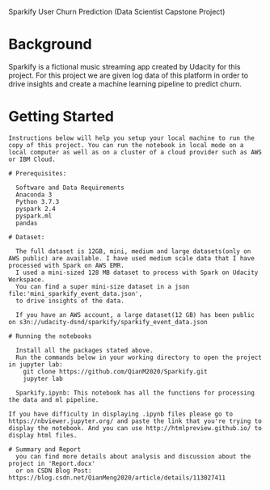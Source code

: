  Sparkify User Churn Prediction
  (Data Scientist Capstone Project)

# Background

  Sparkify is a fictional music streaming app created by Udacity for this project.
   For this project we are given log data of this platform in order to drive insights and create a machine learning pipeline to predict churn.



# Getting Started
    Instructions below will help you setup your local machine to run the copy of this project. You can run the notebook in local mode on a local computer as well as on a cluster of a cloud provider such as AWS or IBM Cloud.

    # Prerequisites:

      Software and Data Requirements
      Anaconda 3
      Python 3.7.3
      pyspark 2.4
      pyspark.ml
      pandas

    # Dataset:

      The full dataset is 12GB, mini, medium and large datasets(only on AWS public) are available. I have used medium scale data that I have processed with Spark on AWS EMR.
      I used a mini-sized 128 MB dataset to process with Spark on Udacity Workspace.
      You can find a super mini-size dataset in a json file:'mini_sparkify_event_data.json',
      to drive insights of the data.

      If you have an AWS account, a large dataset(12 GB) has been public on s3n://udacity-dsnd/sparkify/sparkify_event_data.json

    # Running the notebooks

      Install all the packages stated above.
      Run the commands below in your working directory to open the project in jupyter lab:
        git clone https://github.com/QianM2020/Sparkify.git
        jupyter lab

      Sparkify.ipynb: This notebook has all the functions for processing the data and ml pipeline.

    If you have difficulty in displaying .ipynb files please go to https://nbviewer.jupyter.org/ and paste the link that you're trying to display the notebook. And you can use http://htmlpreview.github.io/ to display html files.

    # Summary and Report
      you can find more details about analysis and discussion about the project in 'Report.docx'
      or on CSDN Blog Post: https://blog.csdn.net/QianMeng2020/article/details/113027411
